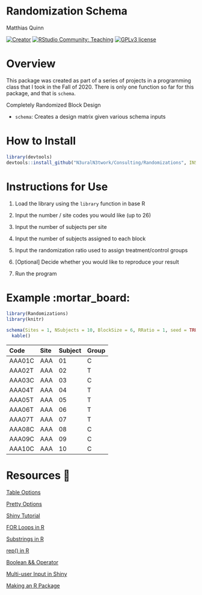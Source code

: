 Randomization Schema
================
Matthias Quinn

[![Creator](https://img.shields.io/badge/Say%20Thanks-!-1EAEDB.svg)](https://github.com/N3uralN3twork)
[![RStudio Community:
Teaching](https://img.shields.io/endpoint?url=https%3A%2F%2Frstudio.github.io%2Frstudio-shields%2Fcategory%2Fteaching.json)](https://community.rstudio.com/c/teaching)
[![GPLv3
license](https://img.shields.io/badge/License-GPLv3-blue.svg)](http://perso.crans.org/besson/LICENSE.html)

# Overview

This package was created as part of a series of projects in a
programming class that I took in the Fall of 2020. There is only one
function so far for this package, and that is `schema`.

Completely Randomized Block Design

  - `schema`: Creates a design matrix given various schema inputs

# How to Install

``` r
library(devtools)
devtools::install_github("N3uralN3twork/Consulting/Randomizations", INSTALL_opts=c("--no-multiarch"))
```

# Instructions for Use

1.  Load the library using the `library` function in base R

2.  Input the number / site codes you would like (up to 26)

3.  Input the number of subjects per site

4.  Input the number of subjects assigned to each block

5.  Input the randomization ratio used to assign treatment/control
    groups

6.  \[Optional\] Decide whether you would like to reproduce your result

7.  Run the program

# Example :mortar\_board:

``` r
library(Randomizations)
library(knitr)

schema(Sites = 1, NSubjects = 10, BlockSize = 6, RRatio = 1, seed = TRUE) %>%
  kable()
```

| Code   | Site | Subject | Group |
| :----- | :--- | :------ | :---- |
| AAA01C | AAA  | 01      | C     |
| AAA02T | AAA  | 02      | T     |
| AAA03C | AAA  | 03      | C     |
| AAA04T | AAA  | 04      | T     |
| AAA05T | AAA  | 05      | T     |
| AAA06T | AAA  | 06      | T     |
| AAA07T | AAA  | 07      | T     |
| AAA08C | AAA  | 08      | C     |
| AAA09C | AAA  | 09      | C     |
| AAA10C | AAA  | 10      | C     |

# Resources :notebook:

[Table
Options](https://stackoverflow.com/questions/44504759/shiny-r-download-the-result-of-a-table)

[Pretty
Options](https://rdrr.io/cran/shinyWidgets/man/prettyCheckboxGroup.html)

[Shiny
Tutorial](https://shiny.rstudio.com/tutorial/written-tutorial/lesson2/)

[FOR Loops in R](https://www.datamentor.io/r-programming/for-loop/)

[Substrings in
R](https://statisticsglobe.com/r-extract-first-or-last-n-characters-from-string)

[rep() in
R](https://astrostatistics.psu.edu/su07/R/html/base/html/rep.html)

[Boolean &&
Operator](https://stackoverflow.com/questions/6558921/boolean-operators-and?noredirect=1&lq=1)

[Multi-user Input in
Shiny](https://rdrr.io/cran/shinyWidgets/man/multiInput.html)

[Making an R
Package](https://tinyheero.github.io/jekyll/update/2015/07/26/making-your-first-R-package.html)
